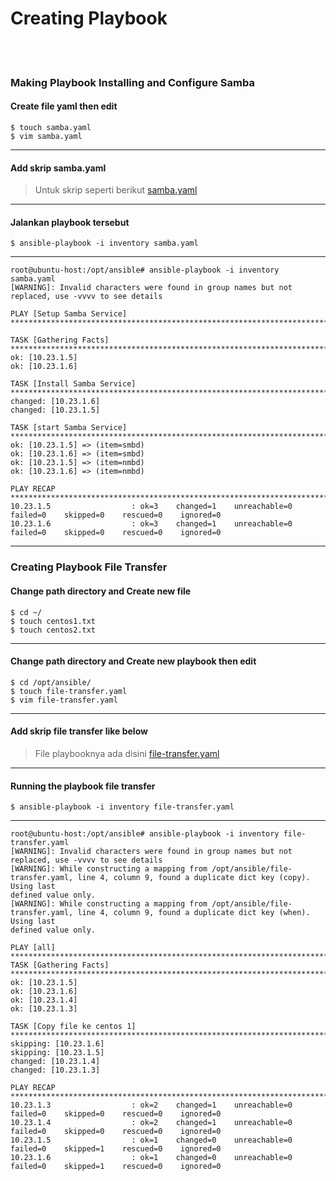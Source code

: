 # Creating Playbook
<br><br>
### Making Playbook Installing and Configure Samba
#### Create file yaml then edit
```
$ touch samba.yaml
$ vim samba.yaml
```
---
#### Add skrip samba.yaml
> Untuk skrip seperti berikut [samba.yaml](./samba.yaml)
---
#### Jalankan playbook tersebut
```
$ ansible-playbook -i inventory samba.yaml
```
---
```
root@ubuntu-host:/opt/ansible# ansible-playbook -i inventory samba.yaml
[WARNING]: Invalid characters were found in group names but not replaced, use -vvvv to see details

PLAY [Setup Samba Service] *************************************************************************************************************************

TASK [Gathering Facts] *****************************************************************************************************************************
ok: [10.23.1.5]
ok: [10.23.1.6]

TASK [Install Samba Service] ***********************************************************************************************************************
changed: [10.23.1.6]
changed: [10.23.1.5]

TASK [start Samba Service] ************************************************************************************************************************
ok: [10.23.1.5] => (item=smbd)
ok: [10.23.1.6] => (item=smbd)
ok: [10.23.1.5] => (item=nmbd)
ok: [10.23.1.6] => (item=nmbd)

PLAY RECAP *****************************************************************************************************************************************
10.23.1.5                  : ok=3    changed=1    unreachable=0    failed=0    skipped=0    rescued=0    ignored=0
10.23.1.6                  : ok=3    changed=1    unreachable=0    failed=0    skipped=0    rescued=0    ignored=0
```
---
### Creating Playbook File Transfer
#### Change path directory and Create new file
```
$ cd ~/
$ touch centos1.txt
$ touch centos2.txt
```
---
#### Change path directory and Create new playbook then edit
```
$ cd /opt/ansible/
$ touch file-transfer.yaml
$ vim file-transfer.yaml
```
---
#### Add skrip file transfer like below
> File playbooknya ada disini [file-transfer.yaml](file-transfer.yaml)
---
#### Running the playbook file transfer
```
$ ansible-playbook -i inventory file-transfer.yaml
```
---
```
root@ubuntu-host:/opt/ansible# ansible-playbook -i inventory file-transfer.yaml
[WARNING]: Invalid characters were found in group names but not replaced, use -vvvv to see details
[WARNING]: While constructing a mapping from /opt/ansible/file-transfer.yaml, line 4, column 9, found a duplicate dict key (copy). Using last
defined value only.
[WARNING]: While constructing a mapping from /opt/ansible/file-transfer.yaml, line 4, column 9, found a duplicate dict key (when). Using last
defined value only.

PLAY [all] *****************************************************************************************************************************************
TASK [Gathering Facts] *****************************************************************************************************************************
ok: [10.23.1.5]
ok: [10.23.1.6]
ok: [10.23.1.4]
ok: [10.23.1.3]

TASK [Copy file ke centos 1] ***********************************************************************************************************************
skipping: [10.23.1.6]
skipping: [10.23.1.5]
changed: [10.23.1.4]
changed: [10.23.1.3]

PLAY RECAP *****************************************************************************************************************************************
10.23.1.3                  : ok=2    changed=1    unreachable=0    failed=0    skipped=0    rescued=0    ignored=0
10.23.1.4                  : ok=2    changed=1    unreachable=0    failed=0    skipped=0    rescued=0    ignored=0
10.23.1.5                  : ok=1    changed=0    unreachable=0    failed=0    skipped=1    rescued=0    ignored=0
10.23.1.6                  : ok=1    changed=0    unreachable=0    failed=0    skipped=1    rescued=0    ignored=0

```
